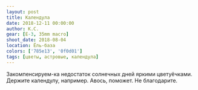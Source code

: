 ```yaml
---
layout: post
title: Календула
date: 2018-12-11 00:00:00
author: К.С.
gear: [E-3, 35mm macro]
shoot_date: 2018-08-04
location: Ёль-база
colors: ['785e13', '0f0d01']
tags: [цветы, астровые, календула]
---
```

Закомпенсируем-ка недостаток солнечных дней яркими цветуёчками. Держите календулу, например. Авось, поможет. Не благодарите.
